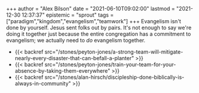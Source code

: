 +++
author = "Alex Bilson"
date = "2021-06-10T09:02:00"
lastmod = "2021-12-30 12:37:37"
epistemic = "sprout"
tags = ["paradigm","kingdom","evangelism","teamwork"]
+++
Evangelism isn't done by yourself. Jesus sent folks out by pairs. It's not enough to say we're doing it together just because the entire congregation has a commitment to evangelism; we actually need to _do_ evangelism together.

- {{< backref src="/stones/peyton-jones/a-strong-team-will-mitigate-nearly-every-disaster-that-can-befall-a-planter" >}}
- {{< backref src="/stones/peyton-jones/train-your-team-for-your-absence-by-taking-them-everywhere" >}}
- {{< backref src="/stones/alan-hirsch/discipleship-done-biblically-is-always-in-community" >}}

